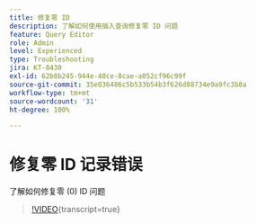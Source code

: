 ```yaml
---
title: 修复零 ID
description: 了解如何使用插入查询修复零 ID 问题
feature: Query Editor
role: Admin
level: Experienced
type: Troubleshooting
jira: KT-8430
exl-id: 62b8b245-944e-40ce-8cae-a052cf96c99f
source-git-commit: 35e036486c5b533b54b3f626d88734e9a9fc3b8a
workflow-type: tm+mt
source-wordcount: '31'
ht-degree: 100%

---
```


# 修复零 ID 记录错误

了解如何修复零 (0) ID 问题

>[!VIDEO](https://video.tv.adobe.com/v/335987?quality=12&learn=on){transcript=true}
